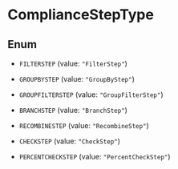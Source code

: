 

# ComplianceStepType

## Enum


* `FILTERSTEP` (value: `"FilterStep"`)

* `GROUPBYSTEP` (value: `"GroupByStep"`)

* `GROUPFILTERSTEP` (value: `"GroupFilterStep"`)

* `BRANCHSTEP` (value: `"BranchStep"`)

* `RECOMBINESTEP` (value: `"RecombineStep"`)

* `CHECKSTEP` (value: `"CheckStep"`)

* `PERCENTCHECKSTEP` (value: `"PercentCheckStep"`)



